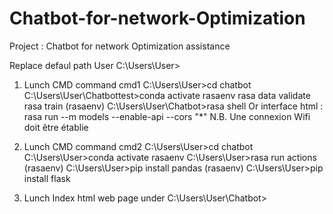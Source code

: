 # Chatbot-for-network-Optimization
Project : Chatbot for network Optimization assistance


Replace defaul path User C:\Users\User>

1. Lunch CMD command
cmd1
C:\Users\User>cd chatbot
C:\Users\User\Chatbottest>conda activate rasaenv
rasa data validate
rasa train
(rasaenv) C:\Users\User\Chatbot>rasa shell
Or 
interface html :  rasa run --m models --enable-api --cors "*"
N.B. Une connexion Wifi doit être établie

2. Lunch CMD command
cmd2
C:\Users\User>cd chatbot
C:\Users\User>conda activate rasaenv
C:\Users\User>rasa run actions
(rasaenv) C:\Users\User>pip install pandas
(rasaenv) C:\Users\User>pip install flask

3. Lunch Index html web page under C:\Users\User\Chatbot>
